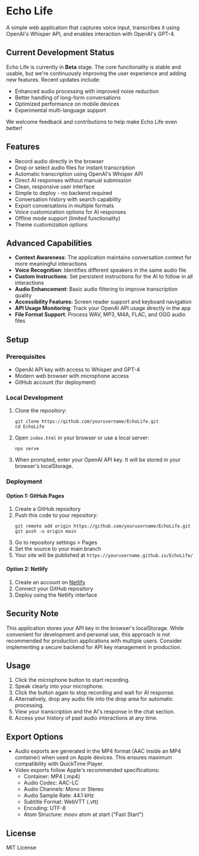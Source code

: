 # Echo Life

A simple web application that captures voice input, transcribes it using OpenAI's Whisper API, and enables interaction with OpenAI's GPT-4.

## Current Development Status

Echo Life is currently in **Beta** stage. The core functionality is stable and usable, but we're continuously improving the user experience and adding new features. Recent updates include:

- Enhanced audio processing with improved noise reduction
- Better handling of long-form conversations
- Optimized performance on mobile devices
- Experimental multi-language support

We welcome feedback and contributions to help make Echo Life even better!

## Features

- Record audio directly in the browser
- Drop or select audio files for instant transcription
- Automatic transcription using OpenAI's Whisper API
- Direct AI responses without manual submission
- Clean, responsive user interface
- Simple to deploy - no backend required
- Conversation history with search capability
- Export conversations in multiple formats
- Voice customization options for AI responses
- Offline mode support (limited functionality)
- Theme customization options

## Advanced Capabilities

- **Context Awareness**: The application maintains conversation context for more meaningful interactions
- **Voice Recognition**: Identifies different speakers in the same audio file
- **Custom Instructions**: Set persistent instructions for the AI to follow in all interactions
- **Audio Enhancement**: Basic audio filtering to improve transcription quality
- **Accessibility Features**: Screen reader support and keyboard navigation
- **API Usage Monitoring**: Track your OpenAI API usage directly in the app
- **File Format Support**: Process WAV, MP3, M4A, FLAC, and OGG audio files

## Setup

### Prerequisites

- OpenAI API key with access to Whisper and GPT-4
- Modern web browser with microphone access
- GitHub account (for deployment)

### Local Development

1. Clone the repository:
   ```
   git clone https://github.com/yourusername/EchoLife.git
   cd EchoLife
   ```

2. Open `index.html` in your browser or use a local server:
   ```
   npx serve
   ```

3. When prompted, enter your OpenAI API key. It will be stored in your browser's localStorage.

### Deployment

#### Option 1: GitHub Pages

1. Create a GitHub repository
2. Push this code to your repository:
   ```
   git remote add origin https://github.com/yourusername/EchoLife.git
   git push -u origin main
   ```
3. Go to repository settings > Pages
4. Set the source to your main branch
5. Your site will be published at `https://yourusername.github.io/EchoLife/`

#### Option 2: Netlify

1. Create an account on [Netlify](https://www.netlify.com/)
2. Connect your GitHub repository
3. Deploy using the Netlify interface

## Security Note

This application stores your API key in the browser's localStorage. While convenient for development and personal use, this approach is not recommended for production applications with multiple users. Consider implementing a secure backend for API key management in production.

## Usage

1. Click the microphone button to start recording.
2. Speak clearly into your microphone.
3. Click the button again to stop recording and wait for AI response.
4. Alternatively, drop any audio file into the drop area for automatic processing.
5. View your transcription and the AI's response in the chat section.
6. Access your history of past audio interactions at any time.

## Export Options

- Audio exports are generated in the MP4 format (AAC inside an MP4 container) when used on Apple devices. This ensures maximum compatibility with QuickTime Player.
- Video exports follow Apple's recommended specifications:
  - Container: MP4 (.mp4)
  - Audio Codec: AAC-LC
  - Audio Channels: Mono or Stereo
  - Audio Sample Rate: 44.1 kHz
  - Subtitle Format: WebVTT (.vtt)
  - Encoding: UTF-8
  - Atom Structure: moov atom at start ("Fast Start")

## License

MIT License
